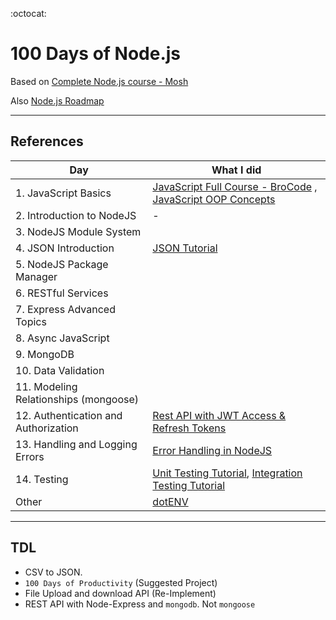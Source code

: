 :octocat:

# 100 Days of Node.js

Based on [Complete Node.js course - Mosh](https://codewithmosh.com/p/the-complete-node-js-course)

Also [Node.js Roadmap](https://roadmap.sh/nodejs)

---

## References

| Day                                   | What I did                                                                                                                                               |
| ------------------------------------- | -------------------------------------------------------------------------------------------------------------------------------------------------------- |
| 1. JavaScript Basics                  | [JavaScript Full Course - BroCode](https://www.youtube.com/watch?v=8dWL3wF_OMw) , [JavaScript OOP Concepts](https://www.youtube.com/watch?v=GEuS0tfLfEY) |
| 2. Introduction to NodeJS             | -                                                                                                                                                        |
| 3. NodeJS Module System               |                                                                                                                                                          |
| 4. JSON Introduction                  | [JSON Tutorial](https://www.youtube.com/watch?v=IWcUJLUAO2A)                                                                                             |
| 5. NodeJS Package Manager             |                                                                                                                                                          |
| 6. RESTful Services                   |                                                                                                                                                          |
| 7. Express Advanced Topics            |                                                                                                                                                          |
| 8. Async JavaScript                   |                                                                                                                                                          |
| 9. MongoDB                            |                                                                                                                                                          |
| 10. Data Validation                   |                                                                                                                                                          |
| 11. Modeling Relationships (mongoose) |                                                                                                                                                          |
| 12. Authentication and Authorization  | [Rest API with JWT Access & Refresh Tokens](https://www.youtube.com/watch?v=b9WlsQMGWMQ)                                                                 |
| 13. Handling and Logging Errors       | [Error Handling in NodeJS](https://www.youtube.com/watch?v=mGPj-pCGS2c)                                                                                  |
| 14. Testing                           | [Unit Testing Tutorial](https://www.youtube.com/watch?v=ajiAl5UNzBU), [Integration Testing Tutorial](https://www.youtube.com/watch?v=IPX0OswHoxg)        |
| Other                                 | [dotENV](https://www.youtube.com/watch?v=zDup0I2VGmk)                                                                                                    |

---

## TDL

- CSV to JSON.
- `100 Days of Productivity` (Suggested Project)
- File Upload and download API (Re-Implement)
- REST API with Node-Express and `mongodb`. Not `mongoose`
